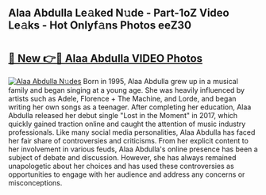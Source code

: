 ## Alaa Abdulla Le𝚊ked N𝚞de - Part-1oZ Video Le𝚊ks - Hot Onlyf𝚊ns Photos eeZ30

# <h2><a href="http://ab30661.deff.icu/?id=Alaa+Abdulla">🔗 New 👉🔴 Alaa Abdulla VIDEO Photos</a></h2>

[![Alaa Abdulla N𝚞des](https://i.imgur.com/rIISA9y.gif)](http://ab30661.deff.icu/?id=Alaa+Abdulla)
Born in 1995, Alaa Abdulla grew up in a musical family and began singing at a young age. She was heavily influenced by artists such as Adele, Florence + The Machine, and Lorde, and began writing her own songs as a teenager. After completing her education, Alaa Abdulla released her debut single "Lost in the Moment" in 2017, which quickly gained traction online and caught the attention of music industry professionals. Like many social media personalities, Alaa Abdulla has faced her fair share of controversies and criticisms. From her explicit content to her involvement in various feuds, Alaa Abdulla's online presence has been a subject of debate and discussion. However, she has always remained unapologetic about her choices and has used these controversies as opportunities to engage with her audience and address any concerns or misconceptions.
